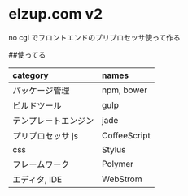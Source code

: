 elzup.com v2
===
no cgi でフロントエンドのプリプロセッサ使って作る

##使ってる

| category             | names        |
| :------------------- | :----------- |
| パッケージ管理       | npm, bower   |
| ビルドツール         | gulp         |
| テンプレートエンジン | jade         |
| プリプロセッサ js    | CoffeeScript |
|                css   | Stylus       |
| フレームワーク       | Polymer      |
| エディタ, IDE        | WebStrom     |
